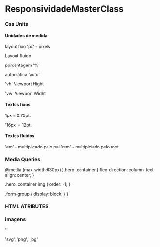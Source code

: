 # ResponsividadeMasterClass

### Css Units

#### Unidades de medida

layout fixo 'px' - pixels

Layout fluido

porcentagem '%'

automática 'auto'

'vh' Viewport Hight

'vw' Viewport Widht

#### Textos fixos

1px = 0.75pt.

'16px' = 12pt.

#### Textos fluidos

'em' - multiplicado pelo pai
'rem' - multiplciado pelo root

### Media Queries

@media (max-width:630px){
  .hero .container {
    flex-direction: column;
    text-align: center;
  }

  .hero .container img {
    order: -1;
  }

  .form-group {
    display: block;
  }
}

### HTML ATRIBUTES


### imagens

'<picture>'

'svg', 'png', 'jpg'

